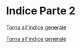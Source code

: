 # Indice Parte 2
[Torna all'indice generale](../README.md)

[Torna all'indice generale](../README.md)
